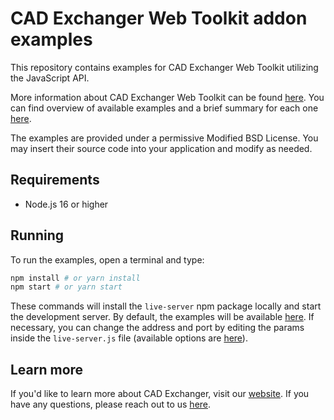 # CAD Exchanger Web Toolkit addon examples

This repository contains examples for CAD Exchanger Web Toolkit utilizing the JavaScript API.

More information about CAD Exchanger Web Toolkit can be found [here](https://cadexchanger.com/products/sdk/add-ons/web-toolkit/).
You can find overview of available examples and a brief summary for each one [here](https://docs.cadexchanger.com/sdk/getting-started-examples.html).

The examples are provided under a permissive Modified BSD License.
You may insert their source code into your application and modify as needed.

## Requirements

* Node.js 16 or higher

## Running

To run the examples, open a terminal and type:

```bash
npm install # or yarn install
npm start # or yarn start
```

These commands will install the `live-server` npm package locally and start the development server.
By default, the examples will be available [here](http://127.0.0.1:8181/).
If necessary, you can change the address and port by editing the params inside the `live-server.js` file
(available options are [here](https://github.com/tapio/live-server#readme)).

## Learn more

If you'd like to learn more about CAD Exchanger, visit our [website](https://cadexchanger.com/).
If you have any questions, please reach out to us [here](https://cadexchanger.com/contact-us/).
